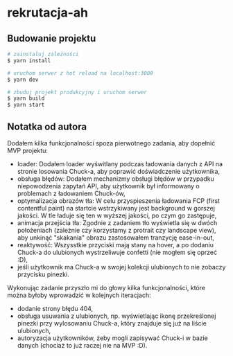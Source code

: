 # rekrutacja-ah

## Budowanie projektu

```bash
# zainstaluj zależności
$ yarn install

# uruchom serwer z hot reload na localhost:3000
$ yarn dev

# zbuduj projekt produkcyjny i uruchom serwer
$ yarn build
$ yarn start
```

## Notatka od autora

Dodałem kilka funkcjonalności spoza pierwotnego zadania, aby dopełnić MVP projektu:

- loader: Dodałem loader wyświtlany podczas ładowania danych z API na stronie losowania Chuck-a, aby poprawić doświadczenie użytkownika,
- obsługa błędów: Dodałem mechanizmy obsługi błędów w przypadku niepowodzenia zapytań API, aby użytkownik był informowany o problemach z ładowaniem Chuck-ów,
- optymalizacja obrazów tła: W celu przyspieszenia ładowania FCP (first contentful paint) na startcie wstrzykiwany jest background w gorszej jakości. W tle ładuje się ten w wyższej jakości, po czym go zastępuje,
- animacja przejścia tła: Zgodnie z zadaniem tło wyświetla się w dwóch położeniach (zależnie czy korzystamy z protrait czy landscape view), aby unkinąć "skakania" obrazu zastosowałem tranzycję ease-in-out,
- reaktywość: Wszysstkie przyciski mają stany na hover, a po dodaniu Chuck-a do ulubionych wystrzeliwuje confetti (nie mogłem się oprzeć :D),
- jeśli użytkownik ma Chuck-a w swojej kolekcji ulubionych to nie zobaczy przycisku pinezki.

Wykonując zadanie przyszło mi do głowy kilka funkcjonalności, które można byłoby wprowadzić w kolejnych iteracjach:

- dodanie strony błędu 404,
- obsługa usuwania z ulubionych, np. wyświetlając ikonę przekreślonej pinezki przy wylosowaniu Chuck-a, który znajduje się już na liście ulubionych,
- autoryzacja użytkowników, żeby mogli zapisywać Chuck-i w bazie danych (chociaż to już raczej nie na MVP :D).
